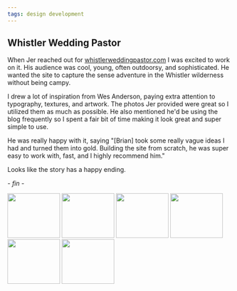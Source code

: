```yaml
---
tags: design development
---
```


<article>
<h1>Whistler Wedding Pastor</h1>
<section>
<p>When Jer reached out for <a href="http://www.whistlerweddingpastor.com" target="_blank">whistlerweddingpastor.com</a> I was excited to work on it. His audience was cool, young, often outdoorsy, and sophisticated. He wanted the site to capture the sense adventure in the Whistler wilderness without being campy.</p>
<p>I drew a lot of inspiration from Wes Anderson, paying extra attention to typography, textures, and artwork. The photos Jer provided were great so I utilized them as much as possible. He also mentioned he'd be using the blog frequently so I spent a fair bit of time making it look great and super simple to use.</p>
<p>He was really happy with it, saying "[Brian] took some really vague ideas I had and turned them into gold. Building the site from scratch, he was super easy to work with, fast, and I highly recommend him."</p>
<p>Looks like the story has a happy ending.</p>
<p><em>- fin -</em></p>
</section>
<aside>
	<div class="left">
		<a href="{{ site.url }}/images/whistler-wedding-pastor-1.jpg" class="fancybox" title="Oooh typography!" rel="WWP"><img src="{{ site.url }}/images/whistler-wedding-pastor-1-thumb.jpg" width="118" height="100"></a>
		<a href="{{ site.url }}/images/whistler-wedding-pastor-2.jpg" class="fancybox" title="A fine crafted photo gallery" rel="WWP"><img src="{{ site.url }}/images/whistler-wedding-pastor-2-thumb.jpg" width="118" height="100"></a>
		<a href="{{ site.url }}/images/whistler-wedding-pastor-3.jpg" class="fancybox" title="A big informative contact form dressed up simply" rel="WWP"><img src="{{ site.url }}/images/whistler-wedding-pastor-3-thumb.jpg" width="118" height="100"></a>
		<a href="{{ site.url }}/images/whistler-wedding-pastor-4.jpg" class="fancybox" title="Hi! I'm the Whistler Wedding Pastor" rel="WWP"><img src="{{ site.url }}/images/whistler-wedding-pastor-4-thumb.jpg" width="118" height="100"></a>
		<a href="{{ site.url }}/images/whistler-wedding-pastor-5.jpg" class="fancybox" title="The blog on Whistler Wedding Pastor" rel="WWP"><img src="{{ site.url }}/images/whistler-wedding-pastor-5-thumb.jpg" width="118" height="100"></a>
		<a href="{{ site.url }}/images/whistler-wedding-pastor-6.jpg" class="fancybox" title="Multiple backgrounds are so whimsical" rel="WWP"><img src="{{ site.url }}/images/whistler-wedding-pastor-6-thumb.jpg" width="118" height="100"></a>
	</div>
</aside>
</article>
<div class="clear"></div>
